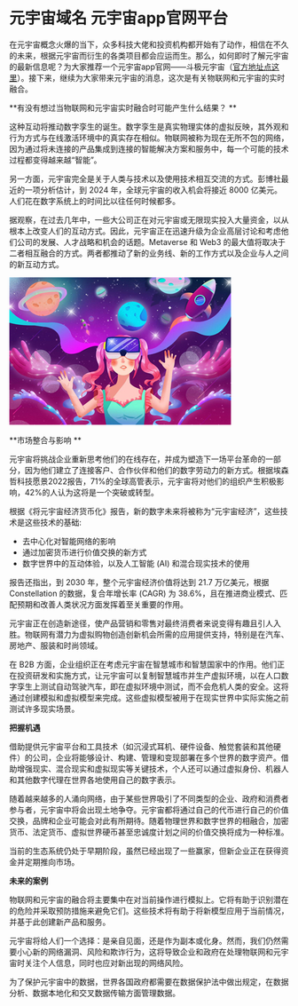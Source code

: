 # 元宇宙域名 元宇宙app官网平台 

在元宇宙概念火爆的当下，众多科技大佬和投资机构都开始有了动作，相信在不久的未来，根据元宇宙而衍生的各类项目都会应运而生。那么，如何即时了解元宇宙的最新信息呢？为大家推荐一个元宇宙app官网——斗极元宇宙（[官方地址点这里](https://demo.metabd.io/)）。接下来，继续为大家带来元宇宙的消息，这次是有关物联网和元宇宙的实时融合。

**有没有想过当物联网和元宇宙实时融合时可能产生什么结果？  **

这种互动将推动数字孪生的诞生。数字孪生是真实物理实体的虚拟反映，其外观和行为方式与在线激活环境中的真实存在相似。物联网被称为现在无所不包的网络，因为通过将未连接的产品集成到连接的智能解决方案和服务中，每一个可能的技术过程都变得越来越“智能”。

另一方面，元宇宙完全是关于人类与技术以及使用技术相互交流的方式。彭博社最近的一项分析估计，到 2024 年，全球元宇宙的收入机会将接近 8000 亿美元。人们花在数字系统上的时间比以往任何时候都多。  

据观察，在过去几年中，一些大公司正在对元宇宙或无限现实投入大量资金，以从根本上改变人们的互动方式。因此，元宇宙正在迅速升级为企业高层讨论和考虑他们公司的发展、人才战略和机会的话题。Metaverse 和 Web3 的最大值将取决于二者相互融合的方式。两者都推动了新的业务线、新的工作方式以及企业与人之间的新互动方式。

![配图一](debea7dc37ac6e64b333da3db23b9eba.jpg)

**市场整合与影响 **

元宇宙将挑战企业重新思考他们的在线存在，并成为塑造下一场平台革命的一部分，因为他们建立了连接客户、合作伙伴和他们的数字劳动力的新方式。根据埃森哲科技愿景2022报告，71%的全球高管表示，元宇宙将对他们的组织产生积极影响，42%的人认为这将是一个突破或转型。

根据《将元宇宙经济货币化》报告，新的数字未来将被称为“元宇宙经济”，这些技术是这些技术的基础:

- 去中心化对智能网络的影响 
- 通过加密货币进行价值交换的新方式 
- 数字世界中的互动体验，以及人工智能 (AI) 和混合现实技术的使用 

报告还指出，到 2030 年，整个元宇宙经济价值将达到 21.7 万亿美元，根据 Constellation 的数据，复合年增长率 (CAGR) 为 38.6%，且在推进商业模式、匹配预期和改善人类状况方面发挥着至关重要的作用。 

元宇宙正在创造新途径，使产品营销和零售对最终消费者来说变得有趣且引人入胜。物联网有潜力为虚拟购物创造创新机会所需的应用提供支持，特别是在汽车、房地产、服装和时尚领域。  

在 B2B 方面，企业组织正在考虑元宇宙在智慧城市和智慧国家中的作用。他们正在投资研发和实施方式，让元宇宙可以复制智慧城市并生产虚拟环境，以在人口数字孪生上测试自动驾驶汽车，即在虚拟环境中测试，而不会危机人类的安全。这将通过创建模拟和虚拟模型来完成。这些虚拟模型被用于在现实世界中实际实施之前测试许多现实场景。  

**把握机遇**  

借助提供元宇宙平台和工具技术（如沉浸式耳机、硬件设备、触觉套装和其他硬件）的公司，企业将能够设计、构建、管理和变现部署在多个世界的数字资产。借助增强现实、混合现实和虚拟现实等关键技术，个人还可以通过虚拟身份、机器人和其他数字代理在世界各地使用自己的数字表示。 

随着越来越多的人涌向网络，由于某些世界吸引了不同类型的企业、政府和消费者参与者，元宇宙中将会出现土地争夺。元宇宙都将通过自己的代币进行自己的价值交换，品牌和企业可能会对此有所期待。随着物理世界和数字世界的相融合，加密货币、法定货币、虚拟世界硬币甚至忠诚度计划之间的价值交换将成为一种标准。 

当前的生态系统仍处于早期阶段，虽然已经出现了一些赢家，但新企业正在获得资金并定期推向市场。  

**未来的案例** 

物联网和元宇宙的融合将主要集中在对当前操作进行模拟上。它将有助于识别潜在的危险并采取预防措施来避免它们。这些技术将有助于将新模型应用于当前情况，并基于此创建新产品和服务。 

元宇宙将给人们一个选择：是亲自见面，还是作为副本或化身。然而，我们仍然需要小心新的网络漏洞、风险和欺诈行为，这将导致企业和政府在处理物联网和元宇宙时关注个人信息，同时也应对新出现的网络风险。 

为了保护元宇宙中的数据，世界各国政府都需要在数据保护法中做出规定，在数据分析、数据本地化和交叉数据传输方面管理数据。 


